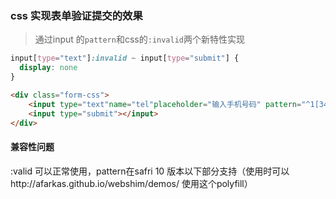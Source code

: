 ### css 实现表单验证提交的效果

> 通过input 的`pattern`和css的`:invalid`两个新特性实现

```css
input[type="text"]:invalid ~ input[type="submit"] { 
  display: none 
}
```

 

```html
<div class="form-css">
	<input type="text"name="tel"placeholder="输入手机号码" pattern="^1[3456789]\d{9}$" required><br> 	<input type="text"name="smscode"placeholder="输入验证码"pattern="\d{4}"required><br>
	<input type="submit"></input>
</div>
```


#### 兼容性问题

:valid 可以正常使用，pattern在safri 10 版本以下部分支持（使用时可以http://afarkas.github.io/webshim/demos/ 使用这个polyfill）



